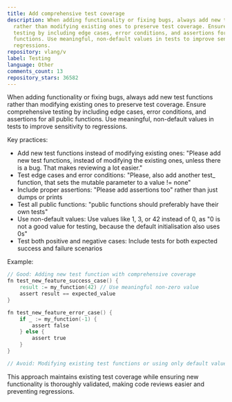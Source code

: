 ```yaml
---
title: Add comprehensive test coverage
description: When adding functionality or fixing bugs, always add new test functions
  rather than modifying existing ones to preserve test coverage. Ensure comprehensive
  testing by including edge cases, error conditions, and assertions for all public
  functions. Use meaningful, non-default values in tests to improve sensitivity to
  regressions.
repository: vlang/v
label: Testing
language: Other
comments_count: 13
repository_stars: 36582
---
```


When adding functionality or fixing bugs, always add new test functions rather than modifying existing ones to preserve test coverage. Ensure comprehensive testing by including edge cases, error conditions, and assertions for all public functions. Use meaningful, non-default values in tests to improve sensitivity to regressions.

Key practices:
- Add new test functions instead of modifying existing ones: "Please add new test functions, instead of modifying the existing ones, unless there is a bug. That makes reviewing a lot easier."
- Test edge cases and error conditions: "Please, also add another test_ function, that sets the mutable parameter to a value != none"
- Include proper assertions: "Please add assertions too" rather than just dumps or prints
- Test all public functions: "public functions should preferably have their own tests"
- Use non-default values: Use values like 1, 3, or 42 instead of 0, as "0 is not a good value for testing, because the default initialisation also uses 0s"
- Test both positive and negative cases: Include tests for both expected success and failure scenarios

Example:
```v
// Good: Adding new test function with comprehensive coverage
fn test_new_feature_success_case() {
    result := my_function(42) // Use meaningful non-zero value
    assert result == expected_value
}

fn test_new_feature_error_case() {
    if _ := my_function(-1) { 
        assert false 
    } else { 
        assert true 
    }
}

// Avoid: Modifying existing test functions or using only default values
```

This approach maintains existing test coverage while ensuring new functionality is thoroughly validated, making code reviews easier and preventing regressions.
